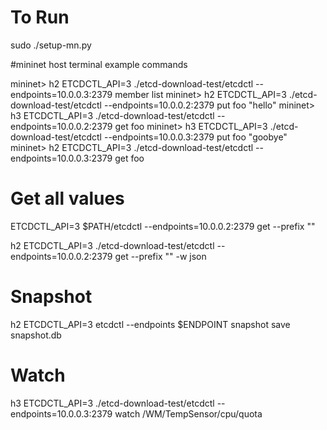 # To Run
sudo ./setup-mn.py

#mininet host terminal example commands

mininet> h2 ETCDCTL_API=3 ./etcd-download-test/etcdctl --endpoints=10.0.0.3:2379 member list
mininet> h2 ETCDCTL_API=3 ./etcd-download-test/etcdctl --endpoints=10.0.0.2:2379 put foo "hello"
mininet> h3 ETCDCTL_API=3 ./etcd-download-test/etcdctl --endpoints=10.0.0.2:2379 get foo
mininet> h3 ETCDCTL_API=3 ./etcd-download-test/etcdctl --endpoints=10.0.0.3:2379 put foo "goobye"
mininet> h2 ETCDCTL_API=3 ./etcd-download-test/etcdctl --endpoints=10.0.0.3:2379 get foo

# Get all values
ETCDCTL_API=3 $PATH/etcdctl --endpoints=10.0.0.2:2379 get --prefix ""

h2 ETCDCTL_API=3 ./etcd-download-test/etcdctl --endpoints=10.0.0.2:2379 get --prefix "" -w json

# Snapshot
h2 ETCDCTL_API=3 etcdctl --endpoints $ENDPOINT snapshot save snapshot.db

# Watch
h3 ETCDCTL_API=3 ./etcd-download-test/etcdctl --endpoints=10.0.0.3:2379 watch /WM/TempSensor/cpu/quota
